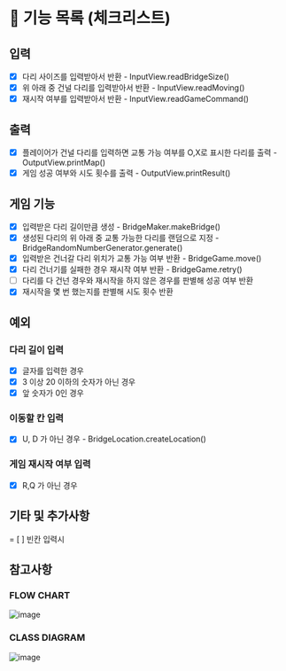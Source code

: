# 🚀 기능 목록 (체크리스트)

## 입력

- [X] 다리 사이즈를 입력받아서 반환 - InputView.readBridgeSize()
- [X] 위 아래 중 건널 다리를 입력받아서 반환 - InputView.readMoving()
- [X] 재시작 여부를 입력받아서 반환 - InputView.readGameCommand()

## 출력

- [X] 플레이어가 건널 다리를 입력하면 교통 가능 여부를 O,X로 표시한 다리를 출력 - OutputView.printMap()
- [X] 게임 성공 여부와 시도 횟수를 출력 - OutputView.printResult()

## 게임 기능

- [X] 입력받은 다리 길이만큼 생성 - BridgeMaker.makeBridge()
- [X] 생성된 다리의 위 아래 중 교통 가능한 다리를 랜덤으로 지정 - BridgeRandomNumberGenerator.generate()
- [X] 입력받은 건너갈 다리 위치가 교통 가능 여부 반환 - BridgeGame.move()
- [X] 다리 건너기를 실패한 경우 재시작 여부 반환 - BridgeGame.retry()
- [ ] 다리를 다 건넌 경우와 재시작을 하지 않은 경우를 판별해 성공 여부 반환
- [X] 재시작을 몇 번 했는지를 판별해 시도 횟수 반환

## 예외

### 다리 길이 입력
- [X] 글자를 입력한 경우
- [X] 3 이상 20 이하의 숫자가 아닌 경우
- [X] 앞 숫자가 0인 경우

### 이동할 칸 입력
- [X] U, D 가 아닌 경우 - BridgeLocation.createLocation()

### 게임 재시작 여부 입력
- [X] R,Q 가 아닌 경우

## 기타 및 추가사항
= [ ] 빈칸 입력시

## 참고사항

### FLOW CHART

![image](https://user-images.githubusercontent.com/92911823/202137219-9823a274-e54e-4986-b2b6-01b94463b92b.png)

### CLASS DIAGRAM

![image](https://user-images.githubusercontent.com/92911823/202137247-b5b262bf-ea1b-44a9-961a-22b7ceba9c1e.png)
